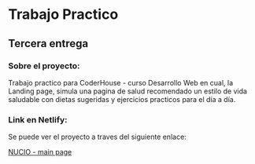 # Trabajo Practico
## Tercera entrega

### Sobre el proyecto:

Trabajo practico para CoderHouse - curso Desarrollo Web en cual, la Landing page,
simula una pagina de salud recomendado un estilo de vida saludable
con dietas sugeridas y ejercicios practicos para el día a día.

### Link en Netlify:

Se puede ver el proyecto a traves del siguiente enlace:

[NUCIO - main page](https://nuciocoderhouse.netlify.app)
